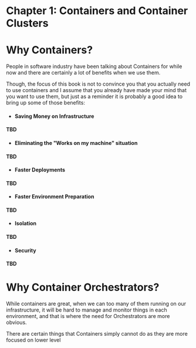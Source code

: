 # Chapter 1: Containers and Container Clusters

# Why Containers?

People in software industry have been talking about Containers for while now and there are certainly a lot of benefits when we use them.

Though, the focus of this book is not to convince you that you actually need to use containers and I assume that you already have made your mind that you want to use them, but just as a reminder it is probably a good idea to bring up some of those benefits:

* #### Saving Money on Infrastructure

#### TBD

* #### Eliminating the "Works on my machine" situation

#### TBD

* #### Faster Deployments

#### TBD

* #### Faster Environment Preparation

#### TBD

* #### Isolation

#### TBD

* #### Security

#### TBD

# Why Container Orchestrators?

While containers are great, when we can too many of them running on our infrastructure, it will be hard to manage and monitor things in each environment, and that is where the need for Orchestrators are more obvious.

There are certain things that Containers simply cannot do as they are more focused on lower level

